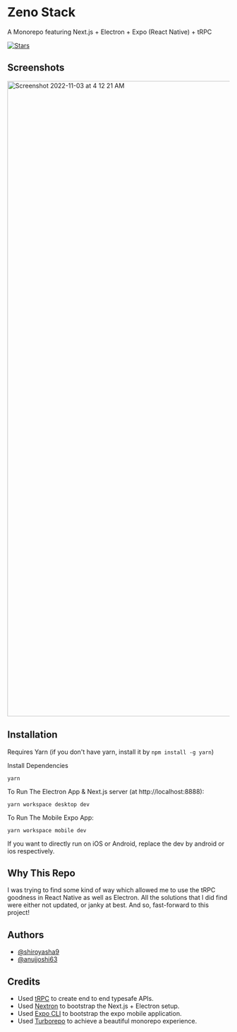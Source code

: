 # Zeno Stack

A Monorepo featuring Next.js + Electron + Expo (React Native) + tRPC

[![Stars](https://img.shields.io/github/stars/zeno-oss/zeno?style=social)](https://github.com/zeno-oss/zeno)

## Screenshots

<img width="1440" alt="Screenshot 2022-11-03 at 4 12 21 AM" src="https://user-images.githubusercontent.com/48734821/199616283-cd0be9b2-7cc2-46ee-b580-f2edb5d93d8f.png">

## Installation

Requires Yarn (if you don't have yarn, install it by `npm install -g yarn`)

Install Dependencies

```
yarn
```

To Run The Electron App & Next.js server (at http://localhost:8888):

```
yarn workspace desktop dev
```

To Run The Mobile Expo App:

```
yarn workspace mobile dev
```

If you want to directly run on iOS or Android, replace the dev by android or ios respectively.

## Why This Repo

I was trying to find some kind of way which allowed me to use the tRPC goodness in React Native as well as Electron.
All the solutions that I did find were either not updated, or janky at best.
And so, fast-forward to this project!

## Authors

- [@shiroyasha9](https://github.com/shiroyasha9)
- [@anujjoshi63](https://github.com/anujjoshi63)

## Credits

- Used [tRPC](https://github.com/trpc/trpc) to create end to end typesafe APIs.
- Used [Nextron](https://github.com/saltyshiomix/nextron) to bootstrap the Next.js + Electron setup.
- Used [Expo CLI](https://docs.expo.dev/) to bootstrap the expo mobile application.
- Used [Turborepo](https://github.com/vercel/turbo) to achieve a beautiful monorepo experience.
